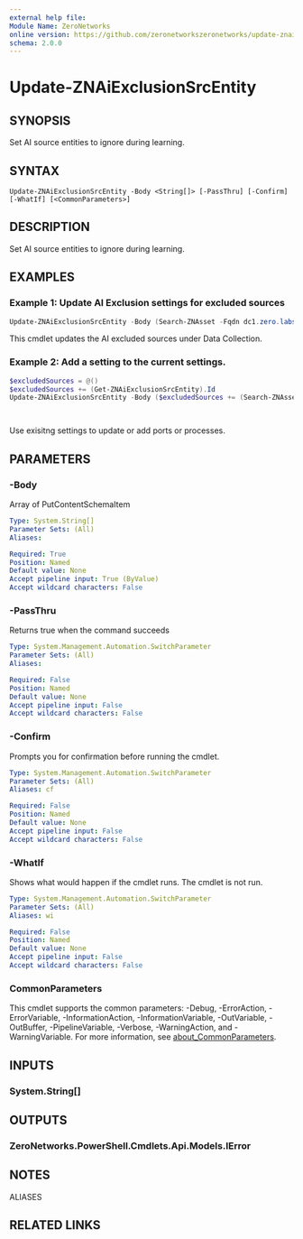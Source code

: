 ```yaml
---
external help file:
Module Name: ZeroNetworks
online version: https://github.com/zeronetworkszeronetworks/update-znaiexclusionsrcentity
schema: 2.0.0
---
```


# Update-ZNAiExclusionSrcEntity

## SYNOPSIS
Set AI source entities to ignore during learning.

## SYNTAX

```
Update-ZNAiExclusionSrcEntity -Body <String[]> [-PassThru] [-Confirm] [-WhatIf] [<CommonParameters>]
```

## DESCRIPTION
Set AI source entities to ignore during learning.

## EXAMPLES

### Example 1: Update AI Exclusion settings for excluded sources
```powershell
Update-ZNAiExclusionSrcEntity -Body (Search-ZNAsset -Fqdn dc1.zero.labs)
```

This cmdlet updates the AI excluded sources under Data Collection.

### Example 2: Add a setting to the current settings.
```powershell
$excludedSources = @()
$excludedSources += (Get-ZNAiExclusionSrcEntity).Id
Update-ZNAiExclusionSrcEntity -Body ($excludedSources += (Search-ZNAsset -Fqdn fs1.zero.labs))
```

```output
   
```

Use exisitng settings to update or add ports or processes.

## PARAMETERS

### -Body
Array of PutContentSchemaItem

```yaml
Type: System.String[]
Parameter Sets: (All)
Aliases:

Required: True
Position: Named
Default value: None
Accept pipeline input: True (ByValue)
Accept wildcard characters: False
```

### -PassThru
Returns true when the command succeeds

```yaml
Type: System.Management.Automation.SwitchParameter
Parameter Sets: (All)
Aliases:

Required: False
Position: Named
Default value: None
Accept pipeline input: False
Accept wildcard characters: False
```

### -Confirm
Prompts you for confirmation before running the cmdlet.

```yaml
Type: System.Management.Automation.SwitchParameter
Parameter Sets: (All)
Aliases: cf

Required: False
Position: Named
Default value: None
Accept pipeline input: False
Accept wildcard characters: False
```

### -WhatIf
Shows what would happen if the cmdlet runs.
The cmdlet is not run.

```yaml
Type: System.Management.Automation.SwitchParameter
Parameter Sets: (All)
Aliases: wi

Required: False
Position: Named
Default value: None
Accept pipeline input: False
Accept wildcard characters: False
```

### CommonParameters
This cmdlet supports the common parameters: -Debug, -ErrorAction, -ErrorVariable, -InformationAction, -InformationVariable, -OutVariable, -OutBuffer, -PipelineVariable, -Verbose, -WarningAction, and -WarningVariable. For more information, see [about_CommonParameters](http://go.microsoft.com/fwlink/?LinkID=113216).

## INPUTS

### System.String[]

## OUTPUTS

### ZeroNetworks.PowerShell.Cmdlets.Api.Models.IError

## NOTES

ALIASES

## RELATED LINKS

